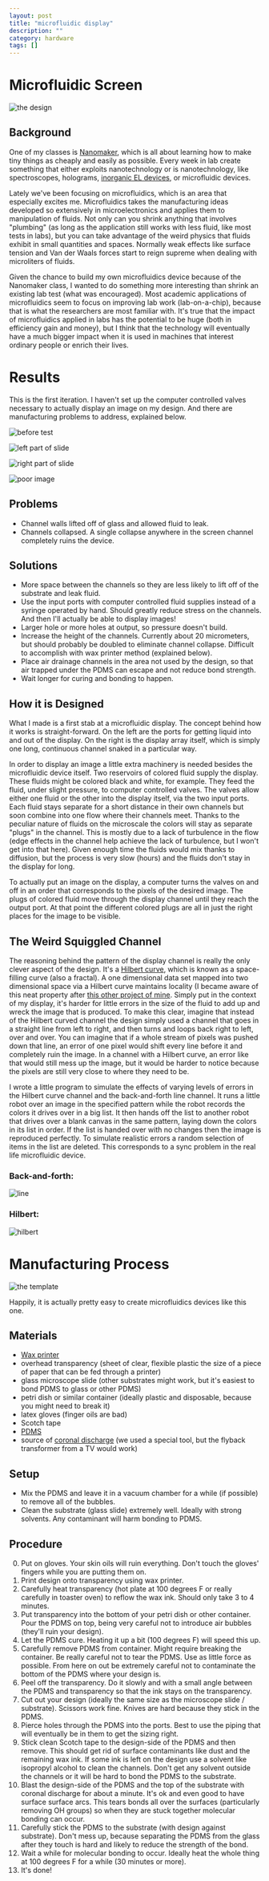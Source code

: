```yaml
---
layout: post
title: "microfluidic display"
description: ""
category: hardware
tags: []
---
```


<!-- TODO: how I made the images (JS script manipulating SVG => dilation in GIMP) -->

# Microfluidic Screen

![the design](http://hackniac.com/images/posts/microfluidic_display/microfluid_screen.png)

## Background

One of my classes is [Nanomaker](http://ocw.mit.edu/courses/electrical-engineering-and-computer-science/6-s079-nanomaker-spring-2013/), which is all about learning how to make tiny things as cheaply and easily as possible. Every week in lab create something that either exploits nanotechnology or is nanotechnology, like spectroscopes, holograms, [inorganic EL devices](http://owen-t.me/hardware/2014/03/01/diy-el.html), or microfluidic devices.

Lately we've been focusing on microfluidics, which is an area that especially excites me. Microfluidics takes the manufacturing ideas developed so extensively in microelectronics and applies them to manipulation of fluids. Not only can you shrink anything that involves "plumbing" (as long as the application still works with less fluid, like most tests in labs), but you can take advantage of the weird physics that fluids exhibit in small quantities and spaces. Normally weak effects like surface tension and Van der Waals forces start to reign supreme when dealing with microliters of fluids.

Given the chance to build my own microfluidics device because of the Nanomaker class, I wanted to do something more interesting than shrink an existing lab test (what was encouraged). Most academic applications of microfluidics seem to focus on improving lab work (lab-on-a-chip), because that is what the researchers are most familiar with. It's true that the impact of microfluidics applied in labs has the potential to be huge (both in efficiency gain and money), but I think that the technology will eventually have a much bigger impact when it is used in machines that interest ordinary people or enrich their lives.

# Results

This is the first iteration. I haven't set up the computer controlled valves necessary to actually display an image on my design. And there are manufacturing problems to address, explained below.

![before test](http://hackniac.com/images/posts/microfluidic_display/held_sm.jpg)

![left part of slide](http://hackniac.com/images/posts/microfluidic_display/slide_left.jpg)

![right part of slide](http://hackniac.com/images/posts/microfluidic_display/slide_right.jpg)

![poor image](http://hackniac.com/images/posts/microfluidic_display/bright_light.jpg)

## Problems

* Channel walls lifted off of glass and allowed fluid to leak.
* Channels collapsed. A single collapse anywhere in the screen channel completely ruins the device.

## Solutions

* More space between the channels so they are less likely to lift off of the substrate and leak fluid.
* Use the input ports with computer controlled fluid supplies instead of a syringe operated by hand. Should greatly reduce stress on the channels. And then I'll actually be able to display images!
* Larger hole or more holes at output, so pressure doesn't build.
* Increase the height of the channels. Currently about 20 micrometers, but should probably be doubled to eliminate channel collapse. Difficult to accomplish with wax printer method (explained below).
* Place air drainage channels in the area not used by the design, so that air trapped under the PDMS can escape and not reduce bond strength.
* Wait longer for curing and bonding to happen.

## How it is Designed

What I made is a first stab at a microfluidic display. The concept behind how it works is straight-forward. On the left are the ports for getting liquid into and out of the display. On the right is the display array itself, which is simply one long, continuous channel snaked in a particular way.

In order to display an image a little extra machinery is needed besides the microfluidic device itself. Two reservoirs of colored fluid supply the display. These fluids might be colored black and white, for example. They feed the fluid, under slight pressure, to computer controlled valves. The valves allow either one fluid or the other into the display itself, via the two input ports. Each fluid stays separate for a short distance in their own channels but soon combine into one flow where their channels meet. Thanks to the peculiar nature of fluids on the microscale the colors will stay as separate "plugs" in the channel. This is mostly due to a lack of turbulence in the flow (edge effects in the channel help achieve the lack of turbulence, but I won't get into that here). Given enough time the fluids would mix thanks to diffusion, but the process is very slow (hours) and the fluids don't stay in the display for long.

To actually put an image on the display, a computer turns the valves on and off in an order that corresponds to the pixels of the desired image. The plugs of colored fluid move through the display channel until they reach the output port. At that point the different colored plugs are all in just the right places for the image to be visible.

## The Weird Squiggled Channel

The reasoning behind the pattern of the display channel is really the only clever aspect of the design. It's a [Hilbert curve](http://en.wikipedia.org/wiki/Hilbert_curve), which is known as a space-filling curve (also a fractal). A one dimensional data set mapped into two dimensional space via a Hilbert curve maintains locality (I became aware of this neat property after [this other project of mine](http://owen-t.me/software/2014/02/18/turtle-soup.html). Simply put in the context of my display, it's harder for little errors in the size of the fluid to add up and wreck the image that is produced. To make this clear, imagine that instead of the Hilbert curved channel the design simply used a channel that goes in a straight line from left to right, and then turns and loops back right to left, over and over. You can imagine that if a whole stream of pixels was pushed down that line, an error of one pixel would shift every line before it and completely ruin the image. In a channel with a Hilbert curve, an error like that would still mess up the image, but it would be harder to notice because the pixels are still very close to where they need to be.

I wrote a little program to simulate the effects of varying levels of errors in the Hilbert curve channel and the back-and-forth line channel. It runs a little robot over an image in the specified pattern while the robot records the colors it drives over in a big list. It then hands off the list to another robot that drives over a blank canvas in the same pattern, laying down the colors in its list in order. If the list is handed over with no changes then the image is reproduced perfectly. To simulate realistic errors a random selection of items in the list are deleted. This corresponds to a sync problem in the real life microfluidic device.

### Back-and-forth:

![line](http://hackniac.com/images/posts/microfluidic_display/sim/line/line_error.gif)

### Hilbert:

![hilbert](http://hackniac.com/images/posts/microfluidic_display/sim/hilbert/hilbert_error.gif)

# Manufacturing Process

![the template](http://hackniac.com/images/posts/microfluidic_display/transparency.jpg)

Happily, it is actually pretty easy to create microfluidics devices like this one.

## Materials

* [Wax printer](http://en.wikipedia.org/wiki/Solid_ink)
* overhead transparency (sheet of clear, flexible plastic the size of a piece of paper that can be fed through a printer)
* glass microscope slide (other substrates might work, but it's easiest to bond PDMS to glass or other PDMS)
* petri dish or similar container (ideally plastic and disposable, because you might need to break it)
* latex gloves (finger oils are bad)
* Scotch tape
* [PDMS](http://www.ellsworth.com/dow-corning-sylgard-184-silicone-encapsulant-0-5kg-kit-clear/)
* source of [coronal discharge](http://en.wikipedia.org/wiki/Corona_discharge) (we used a special tool, but the flyback transformer from a TV would work)

## Setup

* Mix the PDMS and leave it in a vacuum chamber for a while (if possible) to remove all of the bubbles.
* Clean the substrate (glass slide) extremely well. Ideally with strong solvents. Any contaminant will harm bonding to PDMS.

## Procedure

0. Put on gloves. Your skin oils will ruin everything. Don't touch the gloves' fingers while you are putting them on.
1. Print design onto transparency using wax printer.
2. Carefully heat transparency (hot plate at 100 degrees F or really carefully in toaster oven) to reflow the wax ink. Should only take 3 to 4 minutes.
3. Put transparency into the bottom of your petri dish or other container. Pour the PDMS on top, being very careful not to introduce air bubbles (they'll ruin your design).
4. Let the PDMS cure. Heating it up a bit (100 degrees F) will speed this up.
5. Carefully remove PDMS from container. Might require breaking the container. Be really careful not to tear the PDMS. Use as little force as possible. From here on out be extremely careful not to contaminate the bottom of the PDMS where your design is.
6. Peel off the transparency. Do it slowly and with a small angle between the PDMS and transparency so that the ink stays on the transparency.
7. Cut out your design (ideally the same size as the microscope slide / substrate). Scissors work fine. Knives are hard because they stick in the PDMS.
8. Pierce holes through the PDMS into the ports. Best to use the piping that will eventually be in them to get the sizing right.
9. Stick clean Scotch tape to the design-side of the PDMS and then remove. This should get rid of surface contaminants like dust and the remaining wax ink. If some ink is left on the design use a solvent like isopropyl alcohol to clean the channels. Don't get any solvent outside the channels or it will be hard to bond the PDMS to the substrate.
8. Blast the design-side of the PDMS and the top of the substrate with coronal discharge for about a minute. It's ok and even good to have surface surface arcs. This tears bonds all over the surfaces (particularly removing OH groups) so when they are stuck together molecular bonding can occur.
9. Carefully stick the PDMS to the substrate (with design against substrate). Don't mess up, because separating the PDMS from the glass after they touch is hard and likely to reduce the strength of the bond.
10. Wait a while for molecular bonding to occur. Ideally heat the whole thing at 100 degrees F for a while (30 minutes or more).
11. It's done!
